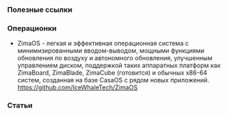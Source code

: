 ### Полезные ссылки

### Операционки

- ZimaOS - легкая и эффективная операционная система с минимизированными вводом-выводом, мощными функциями обновления по воздуху и автономного обновления, улучшенным управлением диском, поддержкой таких аппаратных платформ как ZimaBoard, ZimaBlade, ZimaCube (готовится) и обычных x86-64 систем, созданная на базе CasaOS с рядом новых приложений. https://github.com/IceWhaleTech/ZimaOS

### Статьи
